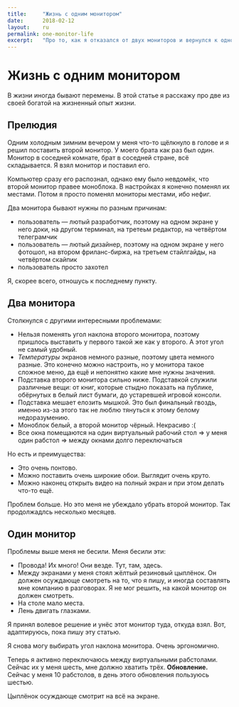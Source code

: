 ```yaml
---
title:     "Жизнь с одним монитором"
date:      2018-02-12
layout:    ru
permalink: one-monitor-life
excerpt:   "Про то, как я отказался от двух мониторов и вернулся к одному."
---
```

# Жизнь с одним монитором

В жизни иногда бывают перемены. В этой статье я расскажу про две из своей
богатой на жизненный опыт жизни.

## Прелюдия

Одним холодным зимним вечером у меня что-то щёлкнуло в голове и я решил
поставить второй монитор. У моего брата как раз был один. Монитор в соседней
комнате, брат в соседней стране, всё складывается. Я взял монитор и поставил
его.

Компьютер сразу его распознал, однако ему было невдомёк, что второй монитор
правее моноблока. В настройках я конечно поменял их местами. Потом я просто
поменял мониторы местами, ибо нефиг.

Два монитора бывают нужны по разным причинам:
- пользователь — лютый разработчик, поэтому на одном экране у него доки, на 
  другом терминал, на третеьм редактор, на четвёртом телеграмчик
- пользователь — лютый дизайнер, поэтому на одном экране у него фотошоп, на 
  втором фриланс-биржа, на третьем стайлгайды, на четвёртом скайпик
- пользователь просто захотел

Я, скорее всего, отношусь к последнему пункту.

## Два монитора

Столкнулся с другими интересными проблемами:
- Нельзя поменять угол наклона второго монитора, поэтому пришлось выставить у
  первого такой же как у второго. А этот угол не самый удобный.
- _Температуры_ экранов немного разные, поэтому цвета немного разные. Это
  конечно можно настроить, но у монитора такое сложное меню, да ещё и непонятно
  какие мне нужны значения.
- Подставка второго монитора сильно ниже. Подставкой служили различные вещи: от
  книг, которые стыдно показать на публике, обёрнутых в белый лист бумаги, до
  устаревшей игровой консоли.
- Подставка мешает елозить мышкой. Это был финальный гвоздь, именно из-за этого
  так не люблю тянуться к этому белому недоразумению.
- Моноблок белый, а второй монитор чёрный. Некрасиво :(
- Все окна помещаются на один виртуальный рабочий стол => у меня один рабстол
  => между окнами долго переключаться

Но есть и преимущества:
- Это очень понтово.
- Можно поставить очень широкие обои. Выглядит очень круто.
- Можно наконец открыть видео на полный экран и при этом делать что-то ещё.

Проблем больше. Но это меня не убеждало убрать второй монитор. Так продолжадлсь
несколько месяцев.


## Один монитор

Проблемы выше меня не бесили. Меня бесили эти:
- Провода! Их много! Они везде. Тут, там, здесь.
- Между экранами у меня стоял жёлтый резиновый цыплёнок. Он должен осуждающе
  смотреть на то, что я пишу, и иногда составлять мне компанию в разговорах. Я
  не мог решить, на какой монитор он должен смотреть.
- На столе мало места.
- Лень двигать глазками.

Я принял волевое решение и унёс этот монитор туда, откуда взял. Вот,
адаптируюсь, пока пишу эту статью.

Я снова могу выбирать угол наклона монитора. Очень эргономично.

Теперь я активно переключаюсь между виртуальными рабстолами. Сейчас их у меня
шесть, мне должно хватить трёх. **Обновление.** Сейчас у меня 10 рабстолов,
в день этого обновления пользуюсь шестью.

Цыплёнок осуждающе смотрит на всё на экране.


